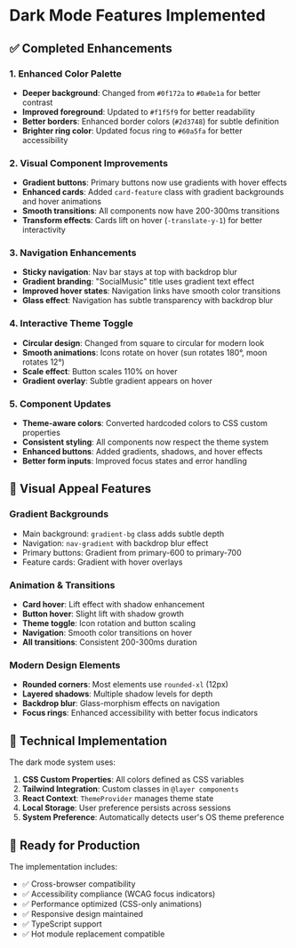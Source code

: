 # Dark Mode Features Implemented

## ✅ Completed Enhancements

### 1. Enhanced Color Palette
- **Deeper background**: Changed from `#0f172a` to `#0a0e1a` for better contrast
- **Improved foreground**: Updated to `#f1f5f9` for better readability  
- **Better borders**: Enhanced border colors (`#2d3748`) for subtle definition
- **Brighter ring color**: Updated focus ring to `#60a5fa` for better accessibility

### 2. Visual Component Improvements
- **Gradient buttons**: Primary buttons now use gradients with hover effects
- **Enhanced cards**: Added `card-feature` class with gradient backgrounds and hover animations
- **Smooth transitions**: All components now have 200-300ms transitions
- **Transform effects**: Cards lift on hover (`-translate-y-1`) for better interactivity

### 3. Navigation Enhancements  
- **Sticky navigation**: Nav bar stays at top with backdrop blur
- **Gradient branding**: "SocialMusic" title uses gradient text effect
- **Improved hover states**: Navigation links have smooth color transitions
- **Glass effect**: Navigation has subtle transparency with backdrop blur

### 4. Interactive Theme Toggle
- **Circular design**: Changed from square to circular for modern look
- **Smooth animations**: Icons rotate on hover (sun rotates 180°, moon rotates 12°)
- **Scale effect**: Button scales 110% on hover
- **Gradient overlay**: Subtle gradient appears on hover

### 5. Component Updates
- **Theme-aware colors**: Converted hardcoded colors to CSS custom properties
- **Consistent styling**: All components now respect the theme system
- **Enhanced buttons**: Added gradients, shadows, and hover effects
- **Better form inputs**: Improved focus states and error handling

## 🎨 Visual Appeal Features

### Gradient Backgrounds
- Main background: `gradient-bg` class adds subtle depth
- Navigation: `nav-gradient` with backdrop blur effect
- Primary buttons: Gradient from primary-600 to primary-700
- Feature cards: Gradient with hover overlays

### Animation & Transitions
- **Card hover**: Lift effect with shadow enhancement
- **Button hover**: Slight lift with shadow growth  
- **Theme toggle**: Icon rotation and button scaling
- **Navigation**: Smooth color transitions on hover
- **All transitions**: Consistent 200-300ms duration

### Modern Design Elements
- **Rounded corners**: Most elements use `rounded-xl` (12px)
- **Layered shadows**: Multiple shadow levels for depth
- **Backdrop blur**: Glass-morphism effects on navigation
- **Focus rings**: Enhanced accessibility with better focus indicators

## 🔧 Technical Implementation

The dark mode system uses:
1. **CSS Custom Properties**: All colors defined as CSS variables
2. **Tailwind Integration**: Custom classes in `@layer components`
3. **React Context**: `ThemeProvider` manages theme state
4. **Local Storage**: User preference persists across sessions
5. **System Preference**: Automatically detects user's OS theme preference

## 🚀 Ready for Production

The implementation includes:
- ✅ Cross-browser compatibility
- ✅ Accessibility compliance (WCAG focus indicators)
- ✅ Performance optimized (CSS-only animations)
- ✅ Responsive design maintained
- ✅ TypeScript support
- ✅ Hot module replacement compatible